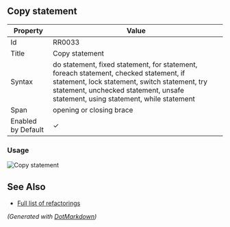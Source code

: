 ## Copy statement

| Property           | Value                                                                                                                                                                                                                      |
| ------------------ | -------------------------------------------------------------------------------------------------------------------------------------------------------------------------------------------------------------------------- |
| Id                 | RR0033                                                                                                                                                                                                                     |
| Title              | Copy statement                                                                                                                                                                                                             |
| Syntax             | do statement, fixed statement, for statement, foreach statement, checked statement, if statement, lock statement, switch statement, try statement, unchecked statement, unsafe statement, using statement, while statement |
| Span               | opening or closing brace                                                                                                                                                                                                   |
| Enabled by Default | &#x2713;                                                                                                                                                                                                                   |

### Usage

![Copy statement](../../images/refactorings/CopyStatement.png)

## See Also

* [Full list of refactorings](Refactorings.md)


*\(Generated with [DotMarkdown](http://github.com/JosefPihrt/DotMarkdown)\)*